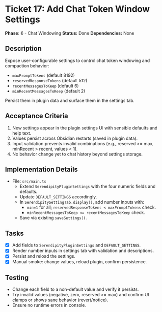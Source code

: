 # Ticket 17: Add Chat Token Window Settings

**Phase:** 6 - Chat Windowing
**Status:** Done
**Dependencies:** None

## Description
Expose user-configurable settings to control chat token windowing and compaction behavior:
- `maxPromptTokens` (default 8192)
- `reservedResponseTokens` (default 512)
- `recentMessagesToKeep` (default 6)
- `minRecentMessagesToKeep` (default 2)

Persist them in plugin data and surface them in the settings tab.

## Acceptance Criteria
1. New settings appear in the plugin settings UI with sensible defaults and help text.
2. Values persist across Obsidian restarts (saved in plugin data).
3. Input validation prevents invalid combinations (e.g., reserved >= max, minRecent > recent, values < 1).
4. No behavior change yet to chat history beyond settings storage.

## Implementation Details
- File: `src/main.ts`
  - Extend `SerendipityPluginSettings` with the four numeric fields and defaults.
  - Update `DEFAULT_SETTINGS` accordingly.
  - In `SerendipitySettingTab.display()`, add number inputs with:
    - `min=1` for all; `reservedResponseTokens < maxPromptTokens` check.
    - `minRecentMessagesToKeep <= recentMessagesToKeep` check.
  - Save via existing `saveSettings()`.

## Tasks
- [x] Add fields to `SerendipityPluginSettings` and `DEFAULT_SETTINGS`.
- [x] Render number inputs in settings tab with validation and descriptions.
- [x] Persist and reload the settings.
- [x] Manual smoke: change values, reload plugin, confirm persistence.

## Testing
- Change each field to a non-default value and verify it persists.
- Try invalid values (negative, zero, reserved >= max) and confirm UI clamps or shows sane behavior (revert/notice).
- Ensure no runtime errors in console.

